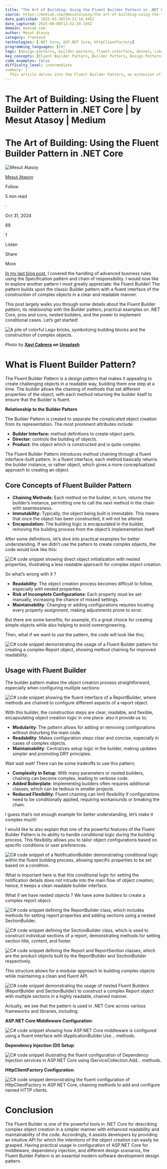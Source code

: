 ```yaml
---
title: "The Art of Building: Using the Fluent Builder Pattern in .NET Core | by Mesut Atasoy | Medium"
source: https://medium.com/@mesutatasoy/the-art-of-building-using-the-fluent-builder-pattern-in-net-core-229d31ded768
date_published: 2025-03-30T19:11:18.445Z
date_captured: 2025-08-08T13:52:34.194Z
domain: medium.com
author: Mesut Atasoy
category: frontend
technologies: [.NET Core, ASP.NET Core, HttpClientFactory]
programming_languages: [C#]
tags: [design-patterns, builder-pattern, fluent-interface, dotnet, csharp, object-creation, software-design, readability, maintainability, configuration]
key_concepts: [Fluent Builder Pattern, Builder Pattern, Design Patterns, Method Chaining, Immutability, Encapsulation, Conditional Logic, Nested Builders]
code_examples: false
difficulty_level: intermediate
summary: |
  This article delves into the Fluent Builder Pattern, an extension of the classic Builder pattern, focusing on its application in .NET Core. It explains how this design pattern facilitates the creation of complex objects in a clear, readable, and step-by-step manner through method chaining. The post provides practical C# code examples demonstrating its usage, including handling conditional logic and constructing nested objects. It also highlights real-world applications within .NET Core frameworks like ASP.NET Core middleware and dependency injection configuration. While emphasizing benefits such as modularity and improved readability, the article also discusses potential tradeoffs like increased complexity and boilerplate code.
---
```

# The Art of Building: Using the Fluent Builder Pattern in .NET Core | by Mesut Atasoy | Medium

# The Art of Building: Using the Fluent Builder Pattern in .NET Core

![Mesut Atasoy](https://miro.medium.com/v2/resize:fill:64:64/1*bI-oo-4Z-FAC5ZaaEl6FoQ.jpeg)

[Mesut Atasoy](/@mesutatasoy?source=post_page---byline--229d31ded768---------------------------------------)

Follow

5 min read

·

Oct 31, 2024

88

1

Listen

Share

More

[In my last blog post](/@mesutatasoy/writing-business-rules-using-net-core-and-design-patterns-78b351d94eae), I covered the handling of advanced business rules using the Specification pattern and chain of responsibility. I would now like to explore another pattern I most greatly appreciate: the Fluent Builder! The pattern builds upon the classic Builder pattern with a fluent interface of the construction of complex objects in a clear and readable manner.

This post largely walks you through some details about the Fluent Builder pattern, its relationship with the Builder pattern, practical examples on .NET Core, pros and cons, nested builders, and the power to implement conditional cases. Let’s get started!

![A pile of colorful Lego bricks, symbolizing building blocks and the construction of complex objects.](https://miro.medium.com/v2/resize:fit:1000/0*bPL9zItbCI1fPeZH)

Photo by [**Xavi Cabrera**](https://unsplash.com/@xavi_cabrera) **on** [**Unsplash**](https://unsplash.com/photos/yellow-red-blue-and-green-lego-blocks-kn-UmDZQDjM)

# What is Fluent Builder Pattern?

The Fluent Builder Pattern is a design pattern that makes it appealing to create challenging objects in a readable way, building them one step at a time. The builder allows the chaining of methods that set different properties of the object, with each method returning the builder itself to ensure that the Builder is fluent.

**Relationship to the Builder Pattern**

The Builder Pattern is created to separate the complicated object creation from its representation. The most prominent attributes include:

*   **Builder Interface:** method definitions to create object parts.
*   **Director:** controls the building of objects.
*   **Product:** the object which is constructed and is quite complex.

The Fluent Builder Pattern introduces method chaining through a fluent interface-built pattern. In a fluent interface, each method basically returns the builder instance, or rather object, which gives a more conceptualized approach to creating an object.

## Core Concepts of Fluent Builder Pattern

*   **Chaining Methods:** Each method on the builder, in turn, returns the builder’s instance, permitting one to call the next method in the chain with seamlessness.
*   **Immutability:** Typically, the object being built is immutable. This means that once the object has been constructed, it will not be altered.
*   **Encapsulation:** The building logic is encapsulated in the builder, removing the building process from the object’s implementation itself.

After some definitions, let’s dive into practical examples for better understanding. If we didn’t use the pattern to create complex objects, the code would look like this:

![C# code snippet showing direct object initialization with nested properties, illustrating a less readable approach for complex object creation.](https://miro.medium.com/v2/resize:fit:700/1*hQ2P-auP-ICqOTNM5qA0sg.png)

So what’s wrong with it ?

*   **Readability**: The object creation process becomes difficult to follow, especially with nested properties.
*   **Risk of Incomplete Configurations**: Each property must be set manually, increasing the chance of missed settings.
*   **Maintainability**: Changing or adding configurations requires locating every property assignment, making adjustments prone to error.

But there are some benefits; for example, it’s a great choice for creating simple objects while also helping to avoid overengineering.

Then, what if we want to use the pattern, the code will look like this;

![C# code snippet demonstrating the usage of a Fluent Builder pattern for creating a complex Report object, showing method chaining for improved readability.](https://miro.medium.com/v2/resize:fit:700/1*QTy9UqL8WrtvuKxChWfOXw.png)

## Usage with Fluent Builder

The builder pattern makes the object creation process straightforward, especially when configuring multiple sections:

![C# code snippet showing the fluent interface of a ReportBuilder, where methods are chained to configure different aspects of a report object.](https://miro.medium.com/v2/resize:fit:700/1*RKzyiYamIzg4Gu4w5huA5Q.png)

With this builder, the construction steps are clear, readable, and flexible, encapsulating object creation logic in one place. also it provide us to;

*   **Modularity**: The pattern allows for adding or removing configurations without disturbing the main code.
*   **Readability**: Makes configuration steps clear and concise, especially in cases of complex objects.
*   **Maintainability**: Centralizes setup logic in the builder, making updates simpler and promoting DRY principles.

Wait wait wait! There can be some tradeoffs to use this pattern;

*   **Complexity in Setup**: With many parameters or nested builders, chaining can become complex, leading to verbose code.
*   **Added Boilerplate**: Implementing builders often requires additional classes, which can be tedious in smaller projects.
*   **Reduced Flexibility**: Fluent chaining can limit flexibility if configurations need to be conditionally applied, requiring workarounds or breaking the chain.

I guess that’s not enough example for better understanding, let’s make it complex much!

I would like to also explain that one of the powerful features of the Fluent Builder Pattern is its ability to handle conditional logic during the building process. This flexibility allows you to tailor object configurations based on specific conditions or user preferences.

![C# code snippet of a NotificationBuilder demonstrating conditional logic within the fluent building process, allowing specific properties to be set based on a condition.](https://miro.medium.com/v2/resize:fit:700/1*3OxTul0HD-V_nhQ74sdyYA.png)

What is important here is that this conditional logic for setting the notification details does not intrude into the main flow of object creation; hence, it keeps a clean readable builder interface.

What if we have nested objects ? We have some builders to create a complex report object.

![C# code snippet defining the `ReportBuilder` class, which includes methods for setting report properties and adding sections using a nested `SectionBuilder`.](https://miro.medium.com/v2/resize:fit:700/1*XHhql19mEG1VkjvCr1DFzw.png)

![C# code snippet defining the `SectionBuilder` class, which is used to construct individual sections of a report, demonstrating methods for setting section title, content, and footer.](https://miro.medium.com/v2/resize:fit:700/1*wwEAEV6afaWVeDgi4X7zvA.png)

![C# code snippet defining the `Report` and `ReportSection` classes, which are the product objects built by the `ReportBuilder` and `SectionBuilder` respectively.](https://miro.medium.com/v2/resize:fit:700/1*6AL1dCYi7aBoA5vUKzl9PA.png)

This structure allows for a modular approach to building complex objects while maintaining a clean and fluent API.

![C# code snippet demonstrating the usage of nested Fluent Builders (`ReportBuilder` and `SectionBuilder`) to construct a complex `Report` object with multiple sections in a highly readable, chained manner.](https://miro.medium.com/v2/resize:fit:700/1*FJvS8SQHzfw9q5mKzJDDDQ.png)

Actually, we see that the pattern is used in .NET Core across various frameworks and libraries, including:

**ASP.NET Core Middleware Configuration**:

![C# code snippet showing how ASP.NET Core middleware is configured using a fluent interface with `IApplicationBuilder.Use...` methods.](https://miro.medium.com/v2/resize:fit:700/1*yszR5nPaEIOKLFmJM9TQfA.png)

**Dependency Injection (DI) Setup**:

![C# code snippet illustrating the fluent configuration of Dependency Injection services in ASP.NET Core using `IServiceCollection.Add...` methods.](https://miro.medium.com/v2/resize:fit:700/1*QaoN9D4Z9T6q83DiRh3UFw.png)

**HttpClientFactory Configuration**:

![C# code snippet demonstrating the fluent configuration of `HttpClientFactory` in ASP.NET Core, chaining methods to add and configure named HTTP clients.](https://miro.medium.com/v2/resize:fit:700/1*QGafp5GRQTgkwSKSfxgxeg.png)

# **Conclusion**

The Fluent Builder is one of the powerful tools in .NET Core for describing complex object creation in a simpler manner with enhanced readability and maintainability of the code. Accordingly, it assists developers by providing an intuitive API for which the intentions of the object creation can easily be grasped. Having practical usage in configuration of ASP.NET Core for middleware, dependency injection, and different design scenarios, the Fluent Builder Pattern is an essential modern software development design pattern.